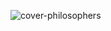 ![cover-philosophers](https://github.com/user-attachments/assets/1a63d0e4-43d0-4b64-9ee6-a4e4ddfb7107)
